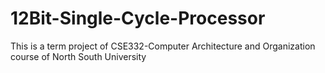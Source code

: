 # 12Bit-Single-Cycle-Processor
This is a term project of CSE332-Computer Architecture and Organization course of North South University
